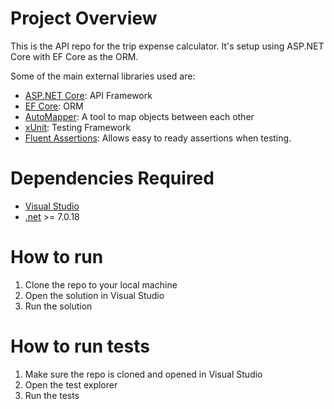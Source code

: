 # Project Overview

This is the API repo for the trip expense calculator.
It's setup using ASP.NET Core with EF Core as the ORM.

Some of the main external libraries used are:
- [ASP.NET Core](https://dotnet.microsoft.com/en-us/apps/aspnet): API Framework
- [EF Core](https://learn.microsoft.com/en-us/ef/core/): ORM
- [AutoMapper](https://automapper.org/): A tool to map objects between each other
- [xUnit](https://xunit.net/): Testing Framework
- [Fluent Assertions](https://fluentassertions.com/): Allows easy to ready assertions when testing.

# Dependencies Required
- [Visual Studio](https://visualstudio.microsoft.com/)
- [.net](https://dotnet.microsoft.com/en-us/download/dotnet/7.0) >= 7.0.18

# How to run
1. Clone the repo to your local machine
2. Open the solution in Visual Studio
3. Run the solution

# How to run tests
1. Make sure the repo is cloned and opened in Visual Studio
2. Open the test explorer
3. Run the tests
